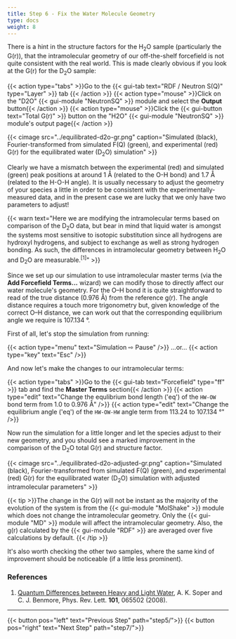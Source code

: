 ```yaml
---
title: Step 6 - Fix the Water Molecule Geometry
type: docs
weight: 8
---
```



There is a hint in the structure factors for the H<sub>2</sub>O sample (particularly the G(r)), that the intramolecular geometry of our off-the-shelf forcefield is not quite consistent with the real world.  This is made clearly obvious if you look at the G(r) for the D<sub>2</sub>O sample:

{{< action type="tabs" >}}Go to the {{< gui-tab text="RDF / Neutron S(Q)" type="Layer" >}} tab {{< /action >}}
{{< action type="mouse" >}}Click on the "D2O" {{< gui-module "NeutronSQ" >}} module and select the **Output** button{{< /action >}}
{{< action type="mouse" >}}Click the {{< gui-button text="Total G(r)" >}} button on the "H2O" {{< gui-module "NeutronSQ" >}} module's output page{{< /action >}}

{{< cimage src="../equilibrated-d2o-gr.png" caption="Simulated (black), Fourier-transformed from simulated F(Q) (green), and experimental (red) G(r) for the equilibrated water (D<sub>2</sub>O) simulation" >}}

Clearly we have a mismatch between the experimental (red) and simulated (green) peak positions at around 1 &#8491; (related to the O-H bond) and 1.7 &#8491; (related to the H-O-H angle). It is usually necessary to adjust the geometry of your species a little in order to be consistent with the experimentally-measured data, and in the present case we are lucky that we only have two parameters to adjust!

{{< warn text="Here we are modifying the intramolecular terms based on comparison of the D<sub>2</sub>O data, but bear in mind that liquid water is amongst the systems most sensitive to isotopic substitution since all hydrogens are hydroxyl hydrogens, and subject to exchange as well as strong hydrogen bonding. As such, the differences in intramolecular geometry between H<sub>2</sub>O and D<sub>2</sub>O are measurable.<sup>[1]</sup>" >}}

Since we set up our simulation to use intramolecular master terms (via the **Add Forcefield Terms...** wizard) we can modify those to directly affect our water molecule's geometry. For the O&ndash;H bond it is quite straightforward to read of the true distance (0.976 &#8491;) from the reference g(r). The angle distance requires a touch more trigonometry but, given knowledge of the correct O&ndash;H distance, we can work out that the corresponding equilibrium angle we require is 107.134 &deg;.

First of all, let's stop the simulation from running:

{{< action type="menu" text="Simulation &#8680; Pause" />}}
...or...
{{< action type="key" text="Esc" />}}

And now let's make the changes to our intramolecular terms:

{{< action type="tabs" >}}Go to the {{< gui-tab text="Forcefield" type="ff" >}} tab and find the **Master Terms** section{{< /action >}}
{{< action type="edit" text="Change the equlibrium bond length ('eq') of the `HW-OW` bond term from 1.0 to 0.976 &#8491;" />}}
{{< action type="edit" text="Change the equilibrium angle ('eq') of the `HW-OW-HW` angle term from 113.24 to 107.134 &deg;" />}}

Now run the simulation for a little longer and let the species adjust to their new geometry, and you should see a marked improvement in the comparison of the D<sub>2</sub>O total G(r) and structure factor.

{{< cimage src="../equilibrated-d2o-adjusted-gr.png" caption="Simulated (black), Fourier-transformed from simulated F(Q) (green), and experimental (red) G(r) for the equilibrated water (D<sub>2</sub>O) simulation with adjusted intramolecular parameters" >}}

{{< tip >}}The change in the G(r) will not be instant as the majority of the evolution of the system is from the {{< gui-module "MolShake" >}} module which does not change the intramolecular geometry. Only the {{< gui-module "MD" >}} module will affect the intramolecular geometry. Also, the g(r) calculated by the {{< gui-module "RDF" >}} are averaged over five calculations by default. {{< /tip >}}

It's also worth checking the other two samples, where the same kind of improvement should be noticeable (if a little less prominent).

### References
1. [Quantum Differences between Heavy and Light Water](https://journals.aps.org/prl/abstract/10.1103/PhysRevLett.101.065502), A. K. Soper and C. J. Benmore, Phys. Rev. Lett. **101**, 065502 (2008).

* * *
{{< button pos="left" text="Previous Step" path="step5/">}}
{{< button pos="right" text="Next Step" path="step7/">}}
